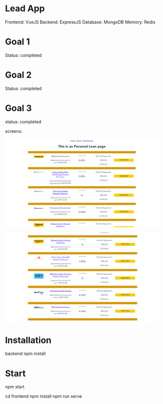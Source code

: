 # Lead App
Frontend: VueJS
Backend: ExpressJS
Database: MongoDB
Memory: Redis


# Goal 1

Status: completed


# Goal 2

Status: completed


# Goal 3

status: completed


screens:

![picture](screen_goal_3_a.png)

![picture](screen_goal_3_b.png)


# Installation
backend
npm install

# Start
npm start

cd frontend
npm install
npm run serve